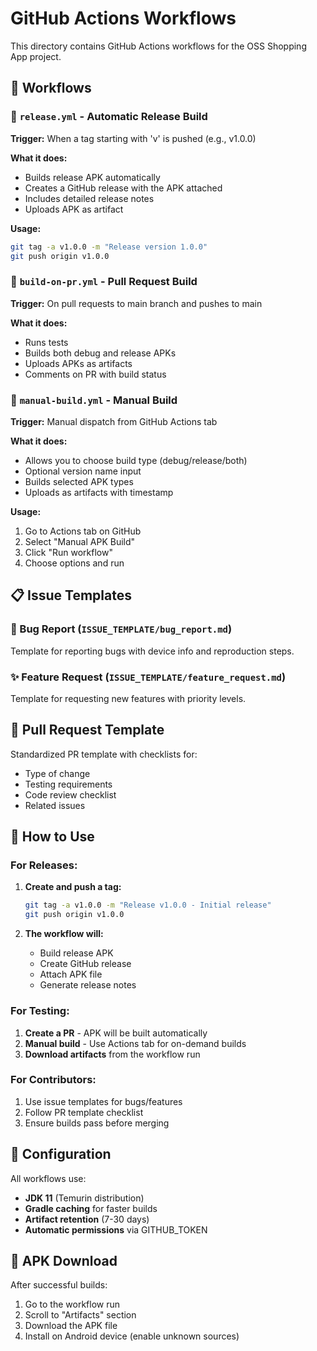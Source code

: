 # GitHub Actions Workflows

This directory contains GitHub Actions workflows for the OSS Shopping App project.

## 📁 Workflows

### 🚀 `release.yml` - Automatic Release Build

**Trigger:** When a tag starting with 'v' is pushed (e.g., v1.0.0)

**What it does:**

- Builds release APK automatically
- Creates a GitHub release with the APK attached
- Includes detailed release notes
- Uploads APK as artifact

**Usage:**

```bash
git tag -a v1.0.0 -m "Release version 1.0.0"
git push origin v1.0.0
```

### 🔄 `build-on-pr.yml` - Pull Request Build

**Trigger:** On pull requests to main branch and pushes to main

**What it does:**

- Runs tests
- Builds both debug and release APKs
- Uploads APKs as artifacts
- Comments on PR with build status

### 🎯 `manual-build.yml` - Manual Build

**Trigger:** Manual dispatch from GitHub Actions tab

**What it does:**

- Allows you to choose build type (debug/release/both)
- Optional version name input
- Builds selected APK types
- Uploads as artifacts with timestamp

**Usage:**

1. Go to Actions tab on GitHub
2. Select "Manual APK Build"
3. Click "Run workflow"
4. Choose options and run

## 📋 Issue Templates

### 🐛 Bug Report (`ISSUE_TEMPLATE/bug_report.md`)

Template for reporting bugs with device info and reproduction steps.

### ✨ Feature Request (`ISSUE_TEMPLATE/feature_request.md`)

Template for requesting new features with priority levels.

## 📝 Pull Request Template

Standardized PR template with checklists for:

- Type of change
- Testing requirements
- Code review checklist
- Related issues

## 🎯 How to Use

### For Releases:

1. **Create and push a tag:**

   ```bash
   git tag -a v1.0.0 -m "Release v1.0.0 - Initial release"
   git push origin v1.0.0
   ```

2. **The workflow will:**
   - Build release APK
   - Create GitHub release
   - Attach APK file
   - Generate release notes

### For Testing:

1. **Create a PR** - APK will be built automatically
2. **Manual build** - Use Actions tab for on-demand builds
3. **Download artifacts** from the workflow run

### For Contributors:

1. Use issue templates for bugs/features
2. Follow PR template checklist
3. Ensure builds pass before merging

## 🔧 Configuration

All workflows use:

- **JDK 11** (Temurin distribution)
- **Gradle caching** for faster builds
- **Artifact retention** (7-30 days)
- **Automatic permissions** via GITHUB_TOKEN

## 📱 APK Download

After successful builds:

1. Go to the workflow run
2. Scroll to "Artifacts" section
3. Download the APK file
4. Install on Android device (enable unknown sources)
